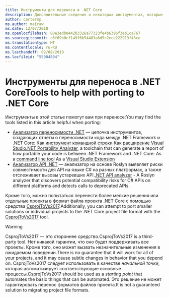 ```yaml
---
title: Инструменты для переноса в .NET Core
description: Дополнительные сведения о некоторых инструментах, которые можно использовать для переноса в .NET Core
author: cartermp
ms.author: mairaw
ms.date: 12/07/2018
ms.openlocfilehash: 88e3edb0442b3326a77323fe4b6396f3eb1ca767
ms.sourcegitcommit: c6f69b0cf149f6b54483a6d5c2ece222913f43ce
ms.translationtype: HT
ms.contentlocale: ru-RU
ms.lasthandoff: 02/08/2019
ms.locfileid: "55904894"
---
```

# <a name="tools-to-help-with-porting-to-net-core"></a><span data-ttu-id="9ce09-103">Инструменты для переноса в .NET Core</span><span class="sxs-lookup"><span data-stu-id="9ce09-103">Tools to help with porting to .NET Core</span></span>

<span data-ttu-id="9ce09-104">Инструменты в этой статье помогут вам при переносе:</span><span class="sxs-lookup"><span data-stu-id="9ce09-104">You may find the tools listed in this article helpful when porting:</span></span>

* <span data-ttu-id="9ce09-105">[Анализатор переносимости .NET](../../standard/analyzers/portability-analyzer.md) — цепочка инструментов, создающих отчеты о переносимости кода между .NET Framework и .NET Core:  Как [инструмент командной строки](https://github.com/Microsoft/dotnet-apiport/releases) Как [расширение Visual Studio](https://visualstudiogallery.msdn.microsoft.com/1177943e-cfb7-4822-a8a6-e56c7905292b)</span><span class="sxs-lookup"><span data-stu-id="9ce09-105">[.NET Portability Analyzer](../../standard/analyzers/portability-analyzer.md), a toolchain that can generate a report of how portable your code is between .NET Framework and .NET Core:  As a [command line tool](https://github.com/Microsoft/dotnet-apiport/releases) As a [Visual Studio Extension](https://visualstudiogallery.msdn.microsoft.com/1177943e-cfb7-4822-a8a6-e56c7905292b)</span></span>
* <span data-ttu-id="9ce09-106">[Анализатор API .NET](../../standard/analyzers/api-analyzer.md) — анализатор на основе Roslyn выявляет риски совместимости для API на языке C# на разных платформах, а также отслеживает вызовы устаревших API.</span><span class="sxs-lookup"><span data-stu-id="9ce09-106">[.NET API analyzer](../../standard/analyzers/api-analyzer.md) - A Roslyn analyzer that discovers potential compatibility risks for C# APIs on different platforms and detects calls to deprecated APIs.</span></span>

<span data-ttu-id="9ce09-107">Кроме того, можно попытаться перенести более мелкие решения или отдельные проекты в формат файла проекта .NET Core с помощью средства [CsprojToVs2017](https://github.com/hvanbakel/CsprojToVs2017).</span><span class="sxs-lookup"><span data-stu-id="9ce09-107">Additionally, you can attempt to port smaller solutions or individual projects to the .NET Core project file format with the [CsprojToVs2017](https://github.com/hvanbakel/CsprojToVs2017) tool.</span></span>

> [!WARNING] 
> <span data-ttu-id="9ce09-108">CsprojToVs2017 — это стороннее средство.</span><span class="sxs-lookup"><span data-stu-id="9ce09-108">CsprojToVs2017 is a third-party tool.</span></span> <span data-ttu-id="9ce09-109">Нет никакой гарантии, что оно будет поддерживать все проекты. Кроме того, оно может вызвать незначительные изменения в ожидаемом поведении.</span><span class="sxs-lookup"><span data-stu-id="9ce09-109">There is no guarantee that it will work for all of your projects, and it may cause subtle changes in behavior that you depend on.</span></span> <span data-ttu-id="9ce09-110">CsprojToVs2017 следует использовать в качестве _начальной точки_, которая автоматизирует соответствующие основные процессы.</span><span class="sxs-lookup"><span data-stu-id="9ce09-110">CsprojToVs2017 should be used as a _starting point_ that automates the basic things that can be automated.</span></span> <span data-ttu-id="9ce09-111">Это решение не может гарантировать перенос форматов файлов проекта.</span><span class="sxs-lookup"><span data-stu-id="9ce09-111">It is not a guaranteed solution to migrating project file formats.</span></span>